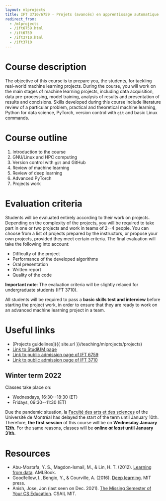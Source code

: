 ```yaml
---
layout: mlprojects
title: IFT 3710/6759 - Projets (avancés) en apprentissage automatique
redirect_from:
  - /mlprojects
  - /ift6759.html
  - /ift6759
  - /ift3710.html
  - /ift3710
---
```


# Course description

The objective of this course is to prepare you, the students, for tackling real-world machine learning projects. During the course, you will work on the main stages of machine learning projects, including data acquisition, data pre-processing, model training, analysis of results and presentation of results and conclsions. Skills developed during this course include literature review of a particular problem, practical and theoretical machine learning, Python for data science, PyTorch, version control with `git` and basic Linux commands.

# Course outline

1. Introduction to the course
2. GNU/Linux and HPC computing
3. Version control with `git` and GitHub
4. Review of machine learning
5. Review of deep learning
6. Advanced PyTorch
7. Projects work

# Evaluation criteria

Students will be evaluated entirely according to their work on projects. Depending on the complexity of the projects, you will be required to take part in one or two projects and work in teams of 2--4 people. You can choose from a list of projects prepared by the instructors, or propose your own projects, provided they meet certain criteria. The final evaluation will take the following into account:

* Difficulty of the project
* Performance of the developed algorithms
* Oral presentation
* Written report
* Quality of the code

**Important note**: The evaluation criteria will be slightly relaxed for undergraduate students (IFT 3710).

All students will be required to pass a **basic skills test and interview** before starting the project work, in order to ensure that they are ready to work on an advanced machine learning project in a team.

# Useful links

* [Projects guidelines]({{ site.url }}/teaching/mlprojects/projects)
* [Link to StudiUM page](https://studium.umontreal.ca/course/view.php?id=219252)
* [Link to public admission page of IFT 6759](https://admission.umontreal.ca/cours-et-horaires/cours/ift-6759/)
* [Link to public admission page of IFT 3710](https://admission.umontreal.ca/cours-et-horaires/cours/ift-3710/)

## Winter term 2022

Classes take place on:

* Wednesdays, 16:30--18:30 (ET)
* Fridays, 09:30--11:30 (ET)

Due the pandemic situation, la [Faculté des arts et des sciences](https://fas.umontreal.ca/accueil/) of the Université de Montréal has delayed the start of the term until January 10th. Therefore, **the first session** of this course will be on **Wednesday January 12th**. For the same reasons, classes will be **online _at least_ until January 31th**.

# Resources

* Abu-Mostafa, Y. S., Magdon-Ismail, M., & Lin, H. T. (2012). [Learning from data](https://work.caltech.edu/textbook.html). AMLBook.
* Goodfellow, I., Bengio, Y., & Courville, A. (2016). [Deep learning](https://www.deeplearningbook.org/). MIT press.
* Anish, Jose, Jon (last seen on Dec. 2021). [The Missing Semester of Your CS Education](https://missing.csail.mit.edu/). CSAIL MIT.

